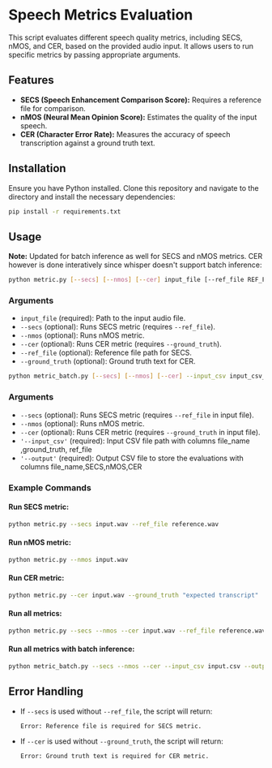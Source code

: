 # Speech Metrics Evaluation

This script evaluates different speech quality metrics, including SECS, nMOS, and CER, based on the provided audio input. It allows users to run specific metrics by passing appropriate arguments.

## Features
- **SECS (Speech Enhancement Comparison Score):** Requires a reference file for comparison.
- **nMOS (Neural Mean Opinion Score):** Estimates the quality of the input speech.
- **CER (Character Error Rate):** Measures the accuracy of speech transcription against a ground truth text.

## Installation
Ensure you have Python installed. Clone this repository and navigate to the directory and install the necessary dependencies:

```sh
pip install -r requirements.txt
```

## Usage
**Note:** Updated for batch inference as well for SECS and nMOS metrics. CER however is done interatively since whisper doesn't support batch inference:

```sh
python metric.py [--secs] [--nmos] [--cer] input_file [--ref_file REF_FILE] [--ground_truth GROUND_TRUTH]
```

### Arguments
- `input_file` (required): Path to the input audio file.
- `--secs` (optional): Runs SECS metric (requires `--ref_file`).
- `--nmos` (optional): Runs nMOS metric.
- `--cer` (optional): Runs CER metric (requires `--ground_truth`).
- `--ref_file` (optional): Reference file path for SECS.
- `--ground_truth` (optional): Ground truth text for CER.

```sh
python metric_batch.py [--secs] [--nmos] [--cer] --input_csv input_csv_file --output_csv output_csv_file
```

### Arguments
- `--secs` (optional): Runs SECS metric (requires `--ref_file` in input file).
- `--nmos` (optional): Runs nMOS metric.
- `--cer` (optional): Runs CER metric (requires `--ground_truth` in input file).
- `'--input_csv'` (required): Input CSV file path with columns file_name ,ground_truth, ref_file 
- `'--output'` (required): Output CSV file to store the evaluations with columns file_name,SECS,nMOS,CER


### Example Commands
#### Run SECS metric:
```sh
python metric.py --secs input.wav --ref_file reference.wav
```

#### Run nMOS metric:
```sh
python metric.py --nmos input.wav
```

#### Run CER metric:
```sh
python metric.py --cer input.wav --ground_truth "expected transcript"
```

#### Run all metrics:
```sh
python metric.py --secs --nmos --cer input.wav --ref_file reference.wav --ground_truth "expected transcript"
```

#### Run all metrics with batch inference:
```sh
python metric_batch.py --secs --nmos --cer --input_csv input.csv --output_csv output.csv
```

## Error Handling
- If `--secs` is used without `--ref_file`, the script will return:
  ```
  Error: Reference file is required for SECS metric.
  ```
- If `--cer` is used without `--ground_truth`, the script will return:
  ```
  Error: Ground truth text is required for CER metric.
  ```


